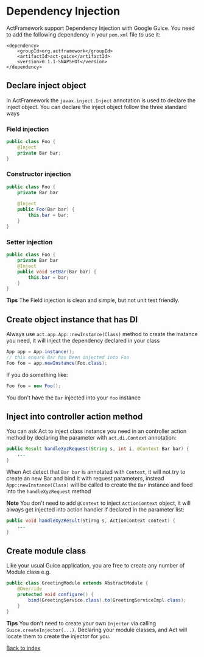# Dependency Injection

ActFramework support Dependency Injection with Google Guice. You need to add the following dependency in your `pom.xml` file to use it:

```
<dependency>
    <groupId>org.actframework</groupId>
    <artifactId>act-guice</artifactId>
    <version>0.1.1-SNAPSHOT</version>
</dependency>
```

## Declare inject object

In ActFramework the `javax.inject.Inject` annotation is used to declare the inject object. You can declare the inject object follow the three standard ways

### Field injection

```java
public class Foo {
    @Inject
    private Bar bar;
}
```

### Constructor injection

```java
public class Foo {
    private Bar bar
    
    @Inject
    public Foo(Bar bar) {
        this.bar = bar;
    }
}
```

### Setter injection

```java
public class Foo {
    private Bar bar
    @Inject
    public void setBar(Bar bar) {
        this.bar = bar;
    }
}
```

**Tips** The Field injection is clean and simple, but not unit test friendly.

## Create object instance that has DI

Always use `act.app.App::newInstance(Class)` method to create the instance you need, it will inject the dependency declared in your class

```java
App app = App.instance();
// this ensure Bar has been injected into Foo
Foo foo = app.newInstance(Foo.class);
```

If you do something like:

```java
Foo foo = new Foo();
```

You don't have the `Bar` injected into your `foo` instance

## Inject into controller action method

You can ask Act to inject class instance you need in an controller action method by declaring the parameter with `act.di.Context` annotation:

```java
public Result handleXyzRequest(String s, int i, @Context Bar bar) {
    ...
}
```

When Act detect that `Bar bar` is annotated with `Context`, it will not try to create an new Bar and bind it with request parameters, instead `App::newInstance(Class)` will be called to create the `Bar` instance and feed into the `handleXyzRequest` method

**Note** You don't need to add `@Context` to inject `ActionContext` object, it will always get injected into action handler if declared in the parameter list:

```java
public void handleXyzResult(Stirng s, ActionContext context) {
    ...
}
```

## Create module class

Like your usual Guice application, you are free to create any number of Module class e.g.

```java
public class GreetingModule extends AbstractModule {
    @Override
    protected void configure() {
        bind(GreetingService.class).to(GreetingServiceImpl.class);
    }
}
```

**Tips** You don't need to create your own `Injector` via calling `Guice.createInjector(...)`. Declaring your module classes, and Act will locate them to create the injector for you. 

[Back to index](index.md)